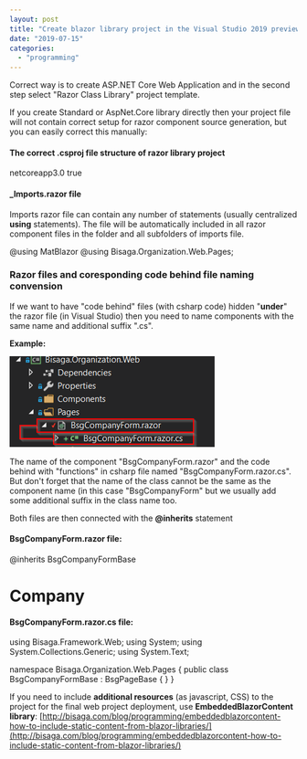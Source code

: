 ```yaml
---
layout: post
title: "Create blazor library project in the Visual Studio 2019 preview"
date: "2019-07-15"
categories: 
  - "programming"
---
```


Correct way is to create ASP.NET Core Web Application and in the second step select "Razor Class Library" project template.

If you create Standard or AspNet.Core library directly then your project file will not contain correct setup for razor component source generation, but you can easily correct this manually:

#### The correct .csproj file structure of razor library project

<Project Sdk="Microsoft.NET.Sdk.Razor">

  <PropertyGroup>
    <TargetFramework>netcoreapp3.0</TargetFramework>
    <AddRazorSupportForMvc>true</AddRazorSupportForMvc>
  </PropertyGroup>

  <ItemGroup>
    <FrameworkReference Include="Microsoft.AspNetCore.App" />
  </ItemGroup>

</Project>

 

#### \_Imports.razor file

Imports razor file can contain any number of statements (usually centralized **using** statements). The file will be automatically included in all razor component files in the folder and all subfolders of imports file.

@using MatBlazor
@using Bisaga.Organization.Web.Pages;

### Razor files and coresponding code behind file naming convension

If we want to have "code behind" files (with csharp code) hidden "**under**" the razor file (in Visual Studio) then you need to name components with the same name and additional suffix ".cs".

**Example:**

![](images/2019-07-15-13_38_46-Bisaga-Microsoft-Visual-Studio-Preview.png)

The name of the component "BsgCompanyForm.razor" and the code behind with "functions" in csharp file named "BsgCompanyForm.razor.cs". But don't forget that the name of the class cannot be the same as the component name (in this case "BsgCompanyForm" but we usually add some additional suffix in the class name too.

Both files are then connected with the **@inherits** statement

#### BsgCompanyForm.razor file:

@inherits BsgCompanyFormBase

<h1>Company</h1>

#### BsgCompanyForm.razor.cs file:

using Bisaga.Framework.Web;
using System;
using System.Collections.Generic;
using System.Text;

namespace Bisaga.Organization.Web.Pages
{
    public class BsgCompanyFormBase : BsgPageBase
    {
    }
}

If you need to include **additional resources** (as javascript, CSS) to the project for the final web project deployment, use **EmbeddedBlazorContent library**: [http://bisaga.com/blog/programming/embeddedblazorcontent-how-to-include-static-content-from-blazor-libraries/](http://bisaga.com/blog/programming/embeddedblazorcontent-how-to-include-static-content-from-blazor-libraries/)
